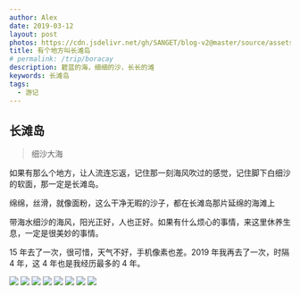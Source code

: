 ```yaml
---
author: Alex
date: 2019-03-12
layout: post
photos: https://cdn.jsdelivr.net/gh/SANGET/blog-v2@master/source/assets/images/trip/boracay/3.jpg
title: 有个地方叫长滩岛
# permalink: /trip/boracay
description: 碧蓝的海，细细的沙，长长的滩
keywords: 长滩岛
tags: 
  - 游记
---
```


## 长滩岛

> 细沙大海

如果有那么个地方，让人流连忘返，记住那一刻海风吹过的感觉，记住脚下白细沙的软面，那一定是长滩岛。

绵绵，丝滑，就像面粉，这么干净无暇的沙子，都在长滩岛那片延绵的海滩上

带海水细沙的海风，阳光正好，人也正好。如果有什么烦心的事情，来这里休养生息，一定是很美妙的事情。

15 年去了一次，很可惜，天气不好，手机像素也差。2019 年我再去了一次，时隔 4 年，这 4 年也是我经历最多的 4 年。

<escape>
  <div class="photoset-grid" data-layout="233">
    <img src="https://cdn.jsdelivr.net/gh/SANGET/blog-v2@master/source/assets/images/trip/boracay/1.jpg">
    <img src="https://cdn.jsdelivr.net/gh/SANGET/blog-v2@master/source/assets/images/trip/boracay/4.jpg">
    <img src="https://cdn.jsdelivr.net/gh/SANGET/blog-v2@master/source/assets/images/trip/boracay/2.jpg">
    <img src="https://cdn.jsdelivr.net/gh/SANGET/blog-v2@master/source/assets/images/trip/boracay/5.jpg">
    <img src="https://cdn.jsdelivr.net/gh/SANGET/blog-v2@master/source/assets/images/trip/boracay/6.jpg">
    <img src="https://cdn.jsdelivr.net/gh/SANGET/blog-v2@master/source/assets/images/trip/boracay/7.jpg">
    <img src="https://cdn.jsdelivr.net/gh/SANGET/blog-v2@master/source/assets/images/trip/boracay/8.jpg">
    <img src="https://cdn.jsdelivr.net/gh/SANGET/blog-v2@master/source/assets/images/trip/boracay/9.jpg">
  </div>
</escape>

